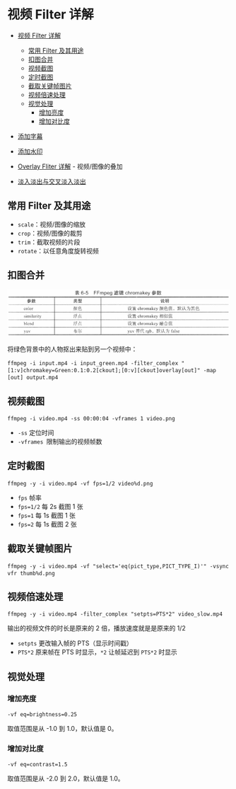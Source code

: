# 视频 Filter 详解

- [视频 Filter 详解](#视频-filter-详解)
  - [常用 Filter 及其用途](#常用-filter-及其用途)
  - [扣图合并](#扣图合并)
  - [视频截图](#视频截图)
  - [定时截图](#定时截图)
  - [截取关键帧图片](#截取关键帧图片)
  - [视频倍速处理](#视频倍速处理)
  - [视觉处理](#视觉处理)
    - [增加亮度](#增加亮度)
    - [增加对比度](#增加对比度)

- [添加字幕](subtitle.md) 
- [添加水印](watermark.md)
- [Overlay Fliter 详解](overlay.md) - 视频/图像的叠加
- [淡入淡出与交叉淡入淡出](fade.md)

## 常用 Filter 及其用途

- `scale`：视频/图像的缩放
- `crop`：视频/图像的裁剪
- `trim`：截取视频的片段
- `rotate`：以任意角度旋转视频

## 扣图合并

![](../../imgs/chromakey.png)

将绿色背景中的人物抠出来贴到另一个视频中：

```shell
ffmpeg -i input.mp4 -i input_green.mp4 -filter_complex "[1:v]chromakey=Green:0.1:0.2[ckout];[0:v][ckout]overlay[out]" -map [out] output.mp4
```

## 视频截图

```
ffmpeg -i video.mp4 -ss 00:00:04 -vframes 1 video.png
```

- `-ss` 定位时间
- `-vframes `限制输出的视频帧数

## 定时截图

```
ffmpeg -y -i video.mp4 -vf fps=1/2 video%d.png
```

- `fps` 帧率
- `fps=1/2` 每 2s 截图 1 张
- `fps=1` 每 1s 截图 1 张
- `fps=2` 每 1s 截图 2 张

## 截取关键帧图片

```
ffmpeg -y -i video.mp4 -vf "select='eq(pict_type,PICT_TYPE_I)'" -vsync vfr thumb%d.png
```

## 视频倍速处理

```
ffmpeg -y -i video.mp4 -filter_complex "setpts=PTS*2" video_slow.mp4
```

输出的视频文件的时长是原来的 2 倍，播放速度就是是原来的 1/2

- `setpts` 更改输入帧的 PTS（显示时间戳）
- `PTS*2` 原来帧在 PTS 时显示，`*2` 让帧延迟到 `PTS*2` 时显示

## 视觉处理

### 增加亮度

```
-vf eq=brightness=0.25
```

取值范围是从 -1.0 到 1.0，默认值是 0。

### 增加对比度

```
-vf eq=contrast=1.5
```

取值范围是从 -2.0 到 2.0，默认值是 1.0。
